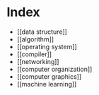 # Index
- [[data structure]]
- [[algorithm]]
- [[operating system]]
- [[compiler]]
- [[networking]]
- [[computer organization]]
- [[computer graphics]]
- [[machine learning]]
